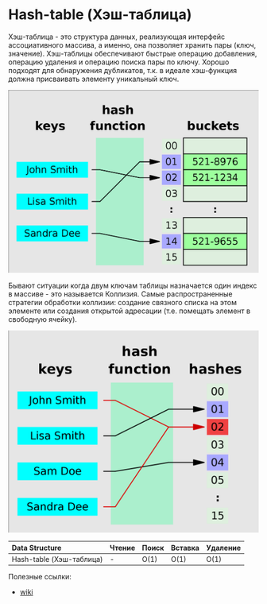 # Hash-table (Хэш-таблица) 

 Хэш-таблица - это структура данных, реализующая интерфейс ассоциативного массива, а именно, она позволяет хранить пары (ключ, значение). Хэш-таблицы обеспечивают быстрые операцию добавления, операцию удаления и операцию поиска пары по ключу. Хорошо подходят для обнаружения дубликатов, т.к. в идеале хэш-функция должна присваивать элементу уникальный ключ.

![Alt text](image.png)

 Бывают ситуации когда двум ключам таблицы назначается один индекс в массиве - это называется Коллизия. Самые распространенные стратегии обработки коллизии: создание связного списка на этом элементе или создания открытой адресации (т.е. помещать элемент в свободную ячейку).

![Alt text](image2.png)

| Data Structure                | Чтение | Поиск | Вставка | Удаление |
| :---------------------------- | :----- | :---- | :------ | :------- |
| Hash-table (Хэш-таблица)      | -      | O(1)  | O(1)    | O(1)     |

Полезные ссылки:
* [wiki](https://ru.wikipedia.org/wiki/%D0%A5%D0%B5%D1%88-%D1%82%D0%B0%D0%B1%D0%BB%D0%B8%D1%86%D0%B0)
